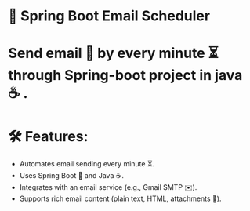 # 📧 Spring Boot Email Scheduler

# Send email 📧 by every minute ⏳ through Spring-boot project in java ☕ .

# 🛠️ Features:
  
- Automates email sending every minute ⏳.
- Uses Spring Boot 🐾 and Java ☕.
- Integrates with an email service (e.g., Gmail SMTP ✉️).
- Supports rich email content (plain text, HTML, attachments 📎).
